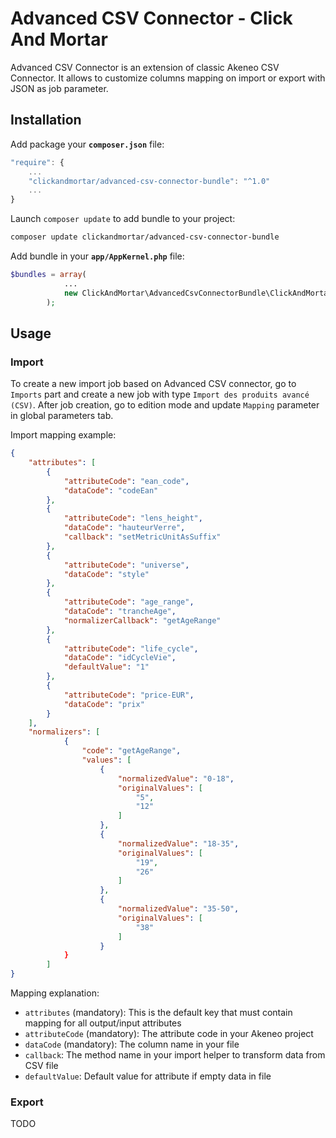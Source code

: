 # Advanced CSV Connector - Click And Mortar

Advanced CSV Connector is an extension of classic Akeneo CSV Connector. It allows to customize columns mapping on import or export with JSON as job parameter.

## Installation

Add package your **`composer.json`** file:
```javascript
"require": {
    ...
    "clickandmortar/advanced-csv-connector-bundle": "^1.0"
    ...
}
```

Launch `composer update` to add bundle to your project:
```bash
composer update clickandmortar/advanced-csv-connector-bundle
```

Add bundle in your **`app/AppKernel.php`** file:
```php
$bundles = array(
            ...
            new ClickAndMortar\AdvancedCsvConnectorBundle\ClickAndMortarAdvancedCsvConnectorBundle(),
        );
```

## Usage

### Import

To create a new import job based on Advanced CSV connector, go to `Imports` part and create a new job with type `Import des produits avancé (CSV)`.
After job creation, go to edition mode and update `Mapping` parameter in global parameters tab.

Import mapping example:

```json
{
    "attributes": [
        {
            "attributeCode": "ean_code",
            "dataCode": "codeEan"
        },
        {
            "attributeCode": "lens_height",
            "dataCode": "hauteurVerre",
            "callback": "setMetricUnitAsSuffix"
        },
        {
            "attributeCode": "universe",
            "dataCode": "style"
        },
        {
            "attributeCode": "age_range",
            "dataCode": "trancheAge",
            "normalizerCallback": "getAgeRange"
        },
        {
            "attributeCode": "life_cycle",
            "dataCode": "idCycleVie",
            "defaultValue": "1"
        },
        {
            "attributeCode": "price-EUR",
            "dataCode": "prix"
        }
    ],
    "normalizers": [
            {
                "code": "getAgeRange",
                "values": [
                    {
                        "normalizedValue": "0-18",
                        "originalValues": [
                            "5",
                            "12"
                        ]
                    },
                    {
                        "normalizedValue": "18-35",
                        "originalValues": [
                            "19",
                            "26"
                        ]
                    },
                    {
                        "normalizedValue": "35-50",
                        "originalValues": [
                            "38"
                        ]
                    }
            }
        ]
}
```

Mapping explanation:

* `attributes` (mandatory): This is the default key that must contain mapping for all output/input attributes
* `attributeCode` (mandatory): The attribute code in your Akeneo project
* `dataCode` (mandatory): The column name in your file
* `callback`: The method name in your import helper to transform data from CSV file
* `defaultValue`: Default value for attribute if empty data in file

### Export

TODO